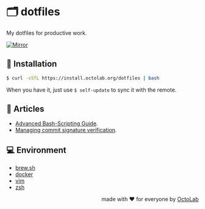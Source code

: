 # 🗂 dotfiles

My dotfiles for productive work.

[![Mirror][mirror.icon]][mirror.page]

## 🧩 Installation

```bash
$ curl -sSfL https://install.octolab.org/dotfiles | bash
```

When you have it, just use `$ self-update` to sync it with the remote.

## 📰 Articles

- [Advanced Bash-Scripting Guide](https://tldp.org/LDP/abs/html/index.html).
- [Managing commit signature verification](https://docs.github.com/en/authentication/managing-commit-signature-verification).

## 💻 Environment

- [brew.sh](https://brew.sh)
- [docker](https://www.docker.com)
- [vim](https://www.vim.org)
- [zsh](https://www.zsh.org)

<p align="right">made with ❤️ for everyone by <a href="https://www.octolab.org/">OctoLab</a></p>

[mirror.page]:      https://bitbucket.org/kamilsk/dotfiles
[mirror.icon]:      https://img.shields.io/badge/mirror-bitbucket-blue
